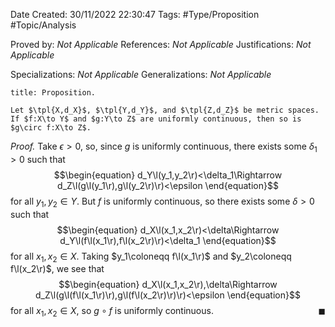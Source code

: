 <div class="topSpace"></div>

Date Created: 30/11/2022 22:30:47
Tags: #Type/Proposition #Topic/Analysis

Proved by: <i>Not Applicable</i>
References: <i>Not Applicable</i>
Justifications: <i>Not Applicable</i>

Specializations: <i>Not Applicable</i>
Generalizations: <i>Not Applicable</i>

``` ad-Proposition
title: Proposition.

Let $\tpl{X,d_X}$, $\tpl{Y,d_Y}$, and $\tpl{Z,d_Z}$ be metric spaces. If $f:X\to Y$ and $g:Y\to Z$ are uniformly continuous, then so is $g\circ f:X\to Z$.

```

<i>Proof.</i> Take $\epsilon>0$, so, since $g$ is uniformly continuous, there exists some $\delta_1>0$ such that
$$\begin{equation}
    d_Y\l(y_1,y_2\r)<\delta_1\Rightarrow d_Z\l(g\l(y_1\r),g\l(y_2\r)\r)<\epsilon
\end{equation}$$
for all $y_1,y_2\in Y$. But $f$ is uniformly continuous, so there exists some $\delta>0$ such that
$$\begin{equation}
    d_X\l(x_1,x_2\r)<\delta\Rightarrow d_Y\l(f\l(x_1\r),f\l(x_2\r)\r)<\delta_1
\end{equation}$$
for all $x_1,x_2\in X$. Taking $y_1\coloneqq f\l(x_1\r)$ and $y_2\coloneqq f\l(x_2\r)$, we see that
$$\begin{equation}
    d_X\l(x_1,x_2\r),\delta\Rightarrow d_Z\l(g\l(f\l(x_1\r)\r),g\l(f\l(x_2\r)\r)\r)<\epsilon
\end{equation}$$
for all $x_1,x_2\in X$, so $g\circ f$ is uniformly continuous.<span style="float:right;">$\blacksquare$</span>
